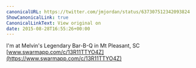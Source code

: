 ```yaml
---
canonicalURL: https://twitter.com/jmjordan/status/637307512342093824
ShowCanonicalLink: true
CanonicalLinkText: View original on
date: 2015-08-28T16:55:26+00:00
---
```

I'm at Melvin's Legendary Bar-B-Q in Mt Pleasant, SC [www.swarmapp.com/c/13R11TTYO4Z](https://www.swarmapp.com/c/13R11TTYO4Z)